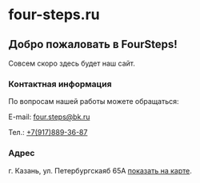 # four-steps.ru

## Добро пожаловать в FourSteps!

Совсем скоро здесь будет наш сайт.

### Контактная информация

По вопросам нашей работы можете обращаться:
<html>
  <p>E-mail: <a href="mailto:four.steps@bk.ru">four.steps@bk.ru</a></p>
    <p>Тел.: <a href="tel:+79178893687">+7(917)889-36-87</a></p>
   </html>

### Адрес

г. Казань, ул. Петербургскаяб 65А [показать на карте](https://www.google.com/maps/place/ул.+Петербургская,+65А,+Казань,+Татарстан+Респ.,+420049/@55.777885,49.1409286,17z/data=!3m1!4b1!4m5!3m4!1s0x415eada7a9e75819:0x291bec0f9c8bacb9!8m2!3d55.777885!4d49.143112).
